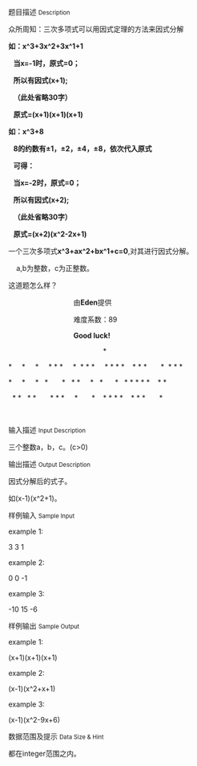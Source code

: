 <div class="panel panel-default">
<div class="area-title">
<span>
题目描述
<small>Description</small>
</span></div>
<div class="panel-body">

<p>众所周知：三次多项式可以用因式定理的方法来因式分解</p><p><strong>如：</strong><strong>x^3+3x^2+3x^1+1</strong></p><p><strong>   当x=-1时，原式=0；</strong></p><p><strong>   所以有因式(x+1);</strong></p><p><strong>   （此处省略30字）</strong></p><p><strong>   原式=(x+1)(x+1)(x+1)</strong></p><p><strong>如：x^3+8</strong></p><p><strong>   8的约数有±1，<strong style="">±2，<strong style="">±4，<strong style="">±8，依次代入原式</strong></strong></strong></strong></p><p><strong><strong style=""><strong style=""><strong style="">   可得：</strong></strong></strong></strong></p><p><strong><strong style=""><strong style=""><strong style="">   当x=-2时，原式=0；</strong></strong></strong></strong></p><p><strong><strong style=""><strong style=""><strong style="">   所以有因式(x+2);</strong></strong></strong></strong></p><p><strong><strong style=""><strong style=""><strong style="">   <strong style="">（此处省略30字）</strong></strong></strong></strong></strong></p><p><strong><strong style=""><strong style=""><strong style=""><strong style="">   原式=(x+2)(x^2-2x+1)</strong></strong></strong></strong></strong></p><p>一个三次多项式<strong>x^3+ax^2+bx^1+c=0</strong>,对其进行因式分解。</p><p>    a,b为整数，c为正整数。</p><p>这道题怎么样？</p><p>                                 由<span style=""><strong>Eden</strong></span>提供</p><p>                                 难度系数：89</p><p>                                 <strong>Good luck!</strong></p><p>                                                *              </p><p>*     *     *     * * *     *  * * *     * * * *    * * *       *  * * *</p><p>*     *     *   *       *   * *     *   *      *   * * * * *    * *  </p><p>  * *   * *       * * *     *       *    * * * *    * * *       *   </p><p><br></p>

</div>
</div>

<div class="panel panel-default">
<div class="area-title">
<span>
输入描述
<small>Input Description</small>
</span></div>
<div class="panel-body">
<p>三个整数a，b，c。(c&gt;0)</p>

</div>
</div>
<div  class="panel panel-default">
<div class="area-title">
<span>
输出描述
<small>Output Description</small>
</span></div>
<div class="panel-body">

<p>因式分解后的式子。</p><p>如(x-1)(x^2+1)。</p>

</div>
</div>


<div class="panel panel-default">
<div class="area-title">
<span>
样例输入
<small>Sample Input</small>
</span></div>
<div class="panel-body">
<p>example 1:</p><p>3 3 1</p><p>example 2:</p><p>0 0 -1<br></p><p>example 3:</p><p>-10 15 -6</p>

</div>
</div>

<div class="panel panel-default">
<div class="area-title">
<span>
样例输出
<small>Sample Output</small>
</span></div>
<div class="panel-body">
<p>example 1:</p><p>(x+1)(x+1)(x+1)<br></p><p>example 2:</p><p>(x-1)(x^2+x+1)</p><p>example 3:</p><p>(x-1)(x^2-9x+6)</p>

</div>
</div>

<div class="panel panel-default">
<div class="area-title">
<span>
数据范围及提示
<small>Data Size & Hint</small>
</span></div>
<div class="panel-body">
<p>都在integer范围之内。</p>
</div>
</div>